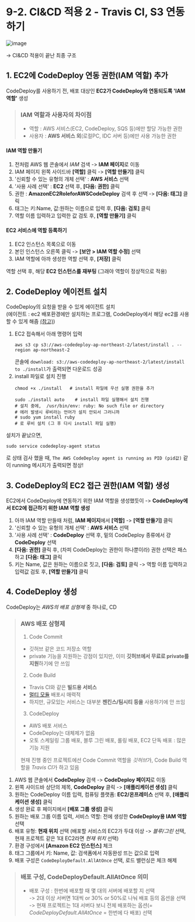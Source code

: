# 9-2. CI&CD 적용 2 - Travis CI, S3 연동하기

![image](https://user-images.githubusercontent.com/48408417/111033906-ac6fe400-8456-11eb-9672-6e59fef14bf0.png)  

-> CI&CD 적용이 끝난 최종 구조

## 1. EC2에 CodeDeploy 연동 권한(IAM 역할) 추가 

CodeDeploy를 사용하기 전, 배포 대상인 **EC2가 CodeDeploy와 연동되도록 'IAM 역할'** 생성

> ### IAM 역할과 사용자의 차이점
>
> - 역할 : AWS 서비스(EC2, CodeDeploy, SQS 등)에만 할당 가능한 권한
> - 사용자 : **AWS 서비스 외**(로컬PC, IDC 서버 등)에만 사용 가능한 권한

#### IAM 역할 만들기

1. 전처럼 AWS 웹 콘솔에서 *IAM* 검색 -> **IAM 페이지**로 이동
2. IAM 페이지 왼쪽 사이드바 **[역할]** 클릭 -> **[역할 만들기]** 클릭
3. '신뢰할 수 있는 유형의 개체 선택' : **AWS 서비스** 선택
4. '사용 사례 선택' : **EC2** 선택 후, **[다음: 권한]** 클릭
5. 권한 : **AmazonEC2RoleforAWSCodeDeploy** 검색 후 선택 -> **[다음: 태그]** 클릭
6. 태그는 키:Name, 값:원하는 이름으로 입력 후, **[다음: 검토]** 클릭
7. 역할 이름 입력하고 입력한 값 검토 후, **[역할 만들기]** 클릭

#### EC2 서비스에 역할 등록하기

1. EC2 인스턴스 목록으로 이동
2. 본인 인스턴스 오른쪽 클릭 -> **[보안 > IAM 역할 수정]** 선택
3. IAM 역할에 아까 생성한 역할 선택 후, **[저장]** 클릭

역할 선택 후, 해당 **EC2 인스턴스를 재부팅** (그래야 역할이 정상적으로 적용)  


## 2. CodeDeploy 에이전트 설치

CodeDeploy의 요청을 받을 수 있게 에이전트 설치    
(에이전트 : ec2 배포환경에만 설치하는 프로그램, CodeDeploy에서 해당 ec2를 사용할 수 있게 해줌 [(참고)](https://galid1.tistory.com/745))

1. EC2 접속해서 아래 명령어 입력
    ```shell script
    aws s3 cp s3://aws-codedeploy-ap-northeast-2/latest/install . --region ap-northeast-2
    ```
    콘솔에 ```download: s3://aws-codedeploy-ap-northeast-2/latest/install to ./install```가 출력되면 다운로드 성공
2. install 파일로 설치 진행
    ```shell script
    chmod +x ./install   # install 파일에 우선 실행 권한을 추가
    
    sudo ./install auto    # install 파일 실행해서 설치 진행
    # 설치 중에,  /usr/bin/env: ruby: No such file or directory
    # 에러 발생시 루비라는 언어가 설치 안되서 그러니까
    # sudo yum install ruby
    # 로 루비 설치 (그 후 다시 install 파일 실행)
    ```

설치가 끝났으면,  
```shell script
sudo service codedeploy-agent status
```
로 상태 검사 했을 때, ```The AWS CodeDeploy agent is running as PID (pid값)``` 같이 running 메시지가 출력되면 정상!


## 3. CodeDeploy의 EC2 접근 권한(IAM 역할) 생성 

EC2에서 CodeDeploy에 연동하기 위한 IAM 역할을 생성했듯이 -> **CodeDeploy에서 EC2에 접근하기 위한 IAM 역할 생성**  

1. 아까 IAM 역할 만들때 처럼, **IAM 페이지**에서 **[역할]** -> **[역할 만들기]** 클릭
2. '신뢰할 수 있는 유형의 개체 선택' : **AWS 서비스** 선택
3. '사용 사례 선택' : **CodeDeploy** 선택 후, 밑의 CodeDeploy 종류에서 걍 **CodeDeploy** 선택
4. **[다음: 권한]** 클릭 후, (차피 CodeDeploy는 권한이 하나뿐이라) 권한 선택은 패스하고 **[다음: 태그]** 클릭
5. 키는 Name, 값은 원하는 이름으로 짓고, **[다음: 검토]** 클릭 -> 역할 이름 입력하고 입력값 검토 후, **[역할 만들기]** 클릭


## 4. CodeDeploy 생성

CodeDeploy는 *AWS의 배포 삼형제* 중 하나로, CD

> ### AWS 배포 삼형제
> 
> 1. Code Commit 
>   - 깃허브 같은 코드 저장소 역할
>   - private 기능을 지원하는 강점이 있지만, 이미 **깃허브에서 무료로 private를 지원**하기에 안 쓰임
> 2. Code Build
>   - Travis CI와 같은 **빌드용 서비스**
>   - [멀티 모듈](https://woowabros.github.io/study/2019/07/01/multi-module.html) 배포시 매력적
>   - 하지만, 규모있는 서비스는 대부분 **젠킨스/팀시티 등을** 사용하기에 안 쓰임
> 3. CodeDeploy
>   - AWS 배포 서비스
>   - CodeDeploy는 대체제가 없음
>   - 오토 스케일링 그룹 배포, 블루 그린 배포, 롤링 배포, EC2 단독 배포 : 많은 기능 지원
> 
> 현재 진행 중인 프로젝트에선 Code Commit 역할을 *깃허브*가, Code Build 역할을 *Travis CI*가 하고 있음  

1. AWS 웹 콘솔에서 **CodeDeploy** 검색 -> **CodeDeploy 페이지**로 이동
2. 왼쪽 사이드바 상단의 제목, **CodeDeploy** 클릭 -> **[애플리케이션 생성]** 클릭
3. 원하는 CodeDeploy 이름 입력, 컴퓨팅 플랫폼: **EC2/온프레미스** 선택 후, **[애플리케이션 생성]** 클릭 
4. 생성 완료 후 페이지에서 **[배포 그룹 생성]** 클릭
5. 원하는 배포 그룹 이름 입력, 서비스 역할: 전에 생성한 **CodeDeploy용 IAM 역할** 선택
6. 배포 유형: **현재 위치** 선택 (배포할 서비스의 EC2가 두대 이상 -> *블루/그린* 선택, 현재 프로젝트 같은 1대 EC2라면 *현재 위치* 선택)
7. 환경 구성에서 **[Amazon EC2 인스턴스]** 체크
8. 태그 그룹에서 키: Name, 값: 검색폼에서 자동완성 뜨는 값으로 입력
9. 배포 구성은 ```CodeDeployDefault.AllAtOnce``` 선택, 로드 밸런싱은 체크 해제

> ### 배포 구성, CodeDeployDefault.AllAtOnce 의미
>
> - 배포 구성 : 한번에 배포할 때 몇 대의 서버에 배포할 지 선택    
>   -> 2대 이상 서버면 1대씩 or 30% or 50%로 나눠 배포 등의 옵션을 선택  
>   -> 현재 프로젝트는 1대 서버다 보니 전체 배포하는 옵션(= *CodeDeployDefault.AllAtOnce* = 한번에 다 배포) 선택  


